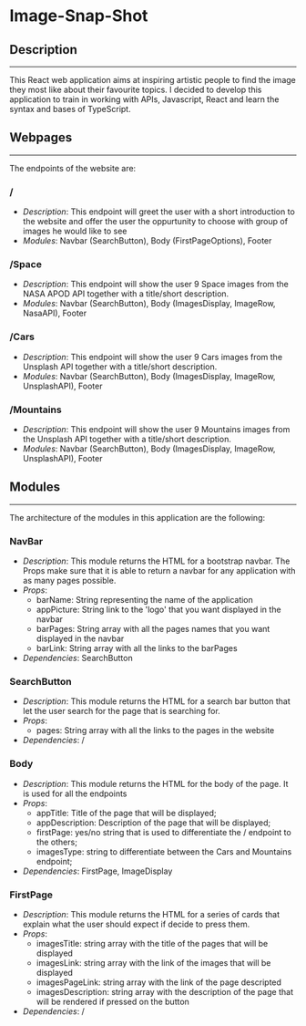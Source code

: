 # Image-Snap-Shot
## Description
---
This React web application aims at inspiring artistic people to find the image they most like about their favourite topics. I decided to develop this application to train in working with APIs, Javascript, React and learn the syntax and bases of TypeScript.

## Webpages
---
The endpoints of the website are:
### /
- *Description*: This endpoint will greet the user with a short introduction to the website and offer the user the oppurtunity to choose with group of images he would like to see
- *Modules*: Navbar (SearchButton), Body (FirstPageOptions), Footer

### /Space
- *Description*: This endpoint will show the user 9 Space images from the NASA APOD API together with a title/short description.
- *Modules*: Navbar (SearchButton), Body (ImagesDisplay, ImageRow, NasaAPI), Footer

### /Cars
- *Description*: This endpoint will show the user 9 Cars images from the Unsplash API together with a title/short description.
- *Modules*: Navbar (SearchButton), Body (ImagesDisplay, ImageRow, UnsplashAPI), Footer

### /Mountains
- *Description*: This endpoint will show the user 9 Mountains images from the Unsplash API together with a title/short description.
- *Modules*: Navbar (SearchButton), Body (ImagesDisplay, ImageRow, UnsplashAPI), Footer

## Modules
---
The architecture of the modules in this application are the following:

### NavBar
- *Description*: This module returns the HTML for a bootstrap navbar. The Props make sure that it is able to return a navbar for any application with as many pages possible.
- *Props*: 
    - barName: String representing the name of the application
    - appPicture: String link to the 'logo' that you want displayed in the navbar
    - barPages: String array with all the pages names that you want displayed in the navbar
    - barLink: String array with all the links to the barPages
- *Dependencies*: SearchButton

### SearchButton
- *Description*: This module returns the HTML for a search bar button that let the user search for the page that is searching for.
- *Props*: 
    - pages: String array with all the links to the pages in the website
- *Dependencies*: /

### Body
- *Description*: This module returns the HTML for the body of the page. It is used for all the endpoints
- *Props*: 
    - appTitle: Title of the page that will be displayed;
    - appDescription: Description of the page that will be displayed;
    - firstPage: yes/no string that is used to differentiate the / endpoint to the others;
    - imagesType: string to differentiate between the Cars and Mountains endpoint;
- *Dependencies*: FirstPage, ImageDisplay

### FirstPage
- *Description*: This module returns the HTML for a series of cards that explain what the user should expect if decide to press them.
- *Props*: 
    - imagesTitle: string array with the title of the pages that will be displayed
    - imagesLink: string array with the link of the images that will be displayed
    - imagesPageLink: string array with the link of the page descripted
    - imagesDescription: string array with the description of the page that will be rendered if pressed on the button
- *Dependencies*: /